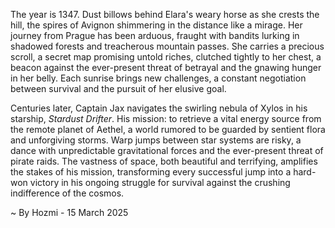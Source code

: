 
The year is 1347.  Dust billows behind Elara's weary horse as she crests the hill, the spires of Avignon shimmering in the distance like a mirage.  Her journey from Prague has been arduous, fraught with bandits lurking in shadowed forests and treacherous mountain passes.  She carries a precious scroll, a secret map promising untold riches, clutched tightly to her chest, a beacon against the ever-present threat of betrayal and the gnawing hunger in her belly.  Each sunrise brings new challenges, a constant negotiation between survival and the pursuit of her elusive goal.

Centuries later, Captain Jax navigates the swirling nebula of Xylos in his starship, *Stardust Drifter*.  His mission: to retrieve a vital energy source from the remote planet of Aethel, a world rumored to be guarded by sentient flora and unforgiving storms.  Warp jumps between star systems are risky, a dance with unpredictable gravitational forces and the ever-present threat of pirate raids.  The vastness of space, both beautiful and terrifying, amplifies the stakes of his mission, transforming every successful jump into a hard-won victory in his ongoing struggle for survival against the crushing indifference of the cosmos.

~ By Hozmi - 15 March 2025
